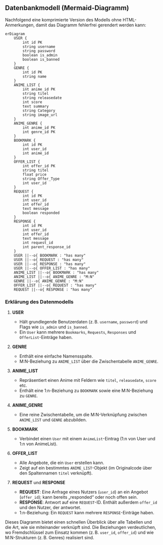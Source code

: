 ## Datenbankmodell (Mermaid-Diagramm)

Nachfolgend eine komprimierte Version des Modells ohne HTML-Anmerkungen, damit das Diagramm fehlerfrei gerendert werden kann:

```mermaid
erDiagram
    USER {
        int id PK
        string username
        string password
        boolean is_admin
        boolean is_banned
    }
    GENRE {
        int id PK
        string name
    }
    ANIME_LIST {
        int anime_id PK
        string titel
        string releasedate
        int score
        text summary
        string Category
        string image_url
    }
    ANIME_GENRE {
        int anime_id PK
        int genre_id PK
    }
    BOOKMARK {
        int id PK
        int user_id
        int anime_id
    }
    OFFER_LIST {
        int offer_id PK
        string titel
        float price
        string Offer_Type
        int user_id
    }
    REQUEST {
        int id PK
        int user_id
        int offer_id
        text message
        boolean responded
    }
    RESPONSE {
        int id PK
        int user_id
        int offer_id
        text message
        int request_id
        int parent_response_id
    }
    USER ||--o{ BOOKMARK : "has many"
    USER ||--o{ REQUEST : "has many"
    USER ||--o{ RESPONSE : "has many"
    USER ||--o{ OFFER_LIST : "has many"
    ANIME_LIST ||--o{ BOOKMARK : "has many"
    ANIME_LIST ||--o{ ANIME_GENRE : "M:N"
    GENRE ||--o{ ANIME_GENRE : "M:N"
    OFFER_LIST ||--o{ REQUEST : "has many"
    REQUEST ||--o{ RESPONSE : "has many"
```

### Erklärung des Datenmodells

1. **USER**  
   - Hält grundlegende Benutzerdaten (z. B. `username`, `password`) und Flags wie `is_admin` und `is_banned`.  
   - Ein `User` kann mehrere `Bookmarks`, `Requests`, `Responses` und `OfferList`-Einträge haben.

2. **GENRE**  
   - Enthält eine einfache Namensspalte.  
   - M:N-Beziehung zu `ANIME_LIST` über die Zwischentabelle `ANIME_GENRE`.

3. **ANIME_LIST**  
   - Repräsentiert einen Anime mit Feldern wie `titel`, `releasedate`, `score` etc.  
   - Enthält eine 1:n-Beziehung zu `BOOKMARK` sowie eine M:N-Beziehung zu `GENRE`.

4. **ANIME_GENRE**  
   - Eine reine Zwischentabelle, um die M:N-Verknüpfung zwischen `ANIME_LIST` und `GENRE` abzubilden.

5. **BOOKMARK**  
   - Verbindet einen `User` mit einem `AnimeList`-Eintrag (1:n von User und 1:n von AnimeList).

6. **OFFER_LIST**  
   - Alle Angebote, die ein `User` erstellen kann.  
   - Zeigt auf ein bestimmtes `ANIME_LIST`-Objekt (im Originalcode über den Spaltennamen `titel` verknüpft).

7. **REQUEST** und **RESPONSE**  
   - **REQUEST**: Eine Anfrage eines Nutzers (`user_id`) an ein Angebot (`offer_id`); kann bereits „responded“ oder noch offen sein.  
   - **RESPONSE**: Antwort auf eine `REQUEST`-ID. Enthält außerdem `offer_id` und den Nutzer, der antwortet.  
   - 1:n-Beziehung: Ein `REQUEST` kann mehrere `RESPONSE`-Einträge haben.  

Dieses Diagramm bietet einen schnellen Überblick über alle Tabellen und die Art, wie sie miteinander verknüpft sind. Die Beziehungen verdeutlichen, wo Fremdschlüssel zum Einsatz kommen (z. B. `user_id`, `offer_id`) und wie M:N-Strukturen (z. B. Genres) realisiert sind.
